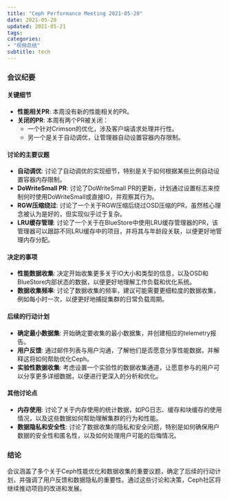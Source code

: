 ```yaml
---
title: "Ceph Performance Meeting 2021-05-20"
date: 2021-05-20
updated: 2021-05-21
tags:
categories:
- "视频总结"
subtitle: tech
---
```



### 会议纪要

#### 关键细节
- **性能相关PR**: 本周没有新的性能相关的PR。
- **关闭的PR**: 本周有两个PR被关闭：
  - 一个针对Crimson的优化，涉及客户端请求处理并行性。
  - 另一个是关于自动调优，让管理器自动设置容器内存限制。

#### 讨论的主要议题
- **自动调优**: 讨论了自动调优的实现细节，特别是关于如何根据某些比例自动设置容器内存限制。
- **DoWriteSmall PR**: 讨论了DoWriteSmall PR的更新，计划通过设置标志来控制何时使用DoWriteSmall或直接IO，并观察其行为。
- **RGW压缩绕过**: 讨论了一个关于RGW压缩后绕过OSD压缩的PR，虽然核心理念被认为是好的，但实现似乎过于复杂。
- **LRU缓存管理**: 讨论了一个关于在BlueStore中使用LRU缓存管理器的PR，该管理器可以跟踪不同LRU缓存中的项目，并将其与年龄段关联，以便更好地管理内存分配。

#### 决定的事项
- **性能数据收集**: 决定开始收集更多关于IO大小和类型的信息，以及OSD和BlueStore内部状态的数据，以便更好地理解工作负载和优化系统。
- **数据收集频率**: 讨论了数据收集的频率，建议可能需要更细粒度的数据收集，例如每小时一次，以便更好地捕捉集群的日常负载周期。

#### 后续的行动计划
- **确定最小数据集**: 开始确定要收集的最小数据集，并创建相应的telemetry报告。
- **用户反馈**: 通过邮件列表与用户沟通，了解他们是否愿意分享性能数据，并解释这将如何帮助优化Ceph。
- **实验性数据收集**: 考虑设置一个实验性的数据收集通道，让愿意参与的用户可以分享更多详细数据，以便进行更深入的分析和优化。

#### 其他讨论点
- **内存使用**: 讨论了关于内存使用的统计数据，如PG日志、缓存和块缓存的使用情况，以及这些数据如何帮助理解集群的行为和性能。
- **数据隐私和安全性**: 讨论了数据收集的隐私和安全问题，特别是如何确保用户数据的安全性和匿名性，以及如何处理用户可能的后悔情况。

### 结论
会议涵盖了多个关于Ceph性能优化和数据收集的重要议题，确定了后续的行动计划，并强调了用户反馈和数据隐私的重要性。通过这些讨论和决策，Ceph社区将继续推动项目的改进和发展。